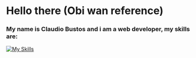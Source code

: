 # Hello there (Obi wan reference)

### My name is Claudio Bustos and i am a web developer, my skills are:

[![My Skills](https://skillicons.dev/icons?i=html,css,js,react,typescript,astro,git)](https://skillicons.dev)
